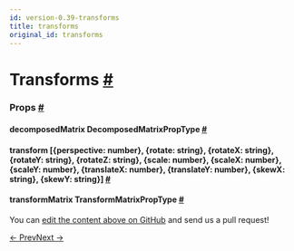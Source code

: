 ```yaml
---
id: version-0.39-transforms
title: transforms
original_id: transforms
---
```

<a id="content"></a><h1><a class="anchor" name="transforms"></a>Transforms <a class="hash-link" href="docs/transforms.html#transforms">#</a></h1><div><noscript></noscript><h3><a class="anchor" name="props"></a>Props <a class="hash-link" href="docs/transforms.html#props">#</a></h3><div class="props"><div class="prop"><h4 class="propTitle"><a class="anchor" name="decomposedmatrix"></a>decomposedMatrix <span class="propType">DecomposedMatrixPropType</span> <a class="hash-link" href="docs/transforms.html#decomposedmatrix">#</a></h4></div><div class="prop"><h4 class="propTitle"><a class="anchor" name="transform"></a>transform <span class="propType"><span>[{perspective: number}, {rotate: string}, {rotateX: string}, {rotateY: string}, {rotateZ: string}, {scale: number}, {scaleX: number}, {scaleY: number}, {translateX: number}, {translateY: number}, {skewX: string}, {skewY: string}]</span></span> <a class="hash-link" href="docs/transforms.html#transform">#</a></h4></div><div class="prop"><h4 class="propTitle"><a class="anchor" name="transformmatrix"></a>transformMatrix <span class="propType">TransformMatrixPropType</span> <a class="hash-link" href="docs/transforms.html#transformmatrix">#</a></h4></div></div></div><p class="edit-page-block">You can <a target="_blank" href="https://github.com/facebook/react-native/blob/master/Libraries/StyleSheet/TransformPropTypes.js">edit the content above on GitHub</a> and send us a pull request!</p><div class="docs-prevnext"><a class="docs-prev" href="docs/layout-props.html#content">← Prev</a><a class="docs-next" href="docs/shadow-props.html#content">Next →</a></div>